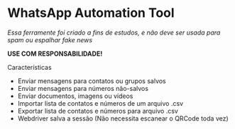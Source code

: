 # WhatsApp Automation Tool

*Essa ferramente foi criado a fins de estudos, e não deve ser usada para spam ou espalhar fake news*

**USE COM RESPONSABILIDADE!**

Características

 - Enviar mensagens para contatos ou grupos salvos
 - Enviar mensagens para números não-salvos
 - Enviar documentos, imagens ou vídeos
 - Importar lista de contatos e números de um arquivo .csv
 - Exportar lista de contatos e números para arquivo .csv
 - Webdriver salva a sessão (Não necessita escanear o QRCode toda vez)
